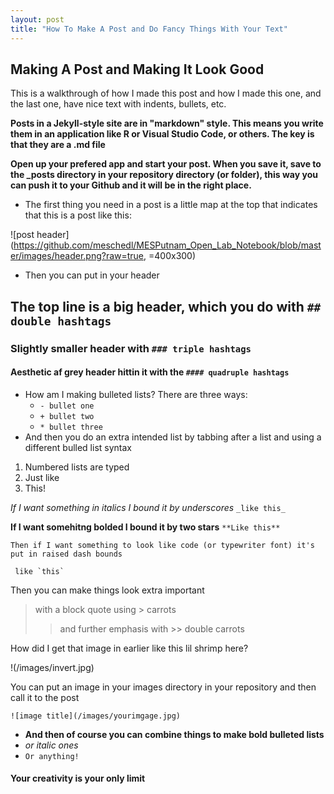```yaml
---
layout: post
title: "How To Make A Post and Do Fancy Things With Your Text"
---
```


## Making A Post and Making It Look Good

This is a walkthrough of how I made this post and how I made this one, and the last one, have nice text with indents, bullets, etc. 

**Posts in a Jekyll-style site are in "markdown" style. This means you write them in an application like R or Visual Studio Code, or others. The key is that they are a .md file**

**Open up your prefered app and start your post. When you save it, save to the _posts directory in your repository directory (or folder), this way you can push it to your Github and it will be in the right place.**

- The first thing you need in a post is a little map at the top that indicates that this is a post like this:

![post header](https://github.com/meschedl/MESPutnam_Open_Lab_Notebook/blob/master/images/header.png?raw=true, =400x300)

- Then you can put in your header

## The top line is a big header, which you do with `## double hashtags`

### Slightly smaller header with `### triple hashtags`

#### Aesthetic af grey header hittin it with the `#### quadruple hashtags`

- How am I making bulleted lists? There are three ways:
    * `- bullet one`
    * `+ bullet two`
    * `* bullet three`
- And then you do an extra intended list by tabbing after a list and using a different bulled list syntax

1. Numbered lists are typed
2. Just like
3. This! 

_If I want something in italics I bound it by underscores_
`_like this_`

**If I want somehitng bolded I bound it by two stars**
`**Like this**`

`Then if I want something to look like code (or typewriter font) it's put in raised dash bounds`
```javasript
 like `this` 
 ```
Then you can make things look extra important
 > with a block quote using > carrots
 >> and further emphasis with >> double carrots

How did I get that image in earlier like this lil shrimp here?

!(/images/invert.jpg)

You can put an image in your images directory in your repository and then call it to the post 

`![image title](/images/yourimgage.jpg)`

- **And then of course you can combine things to make bold bulleted lists**
- _or italic ones_
- `Or anything!`

#### Your creativity is your only limit 
